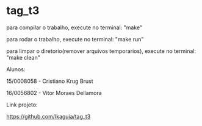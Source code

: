 # tag_t3

para compilar o trabalho, execute no terminal: "make"

para rodar o trabalho, execute no terminal: "make run"

para limpar o diretorio(remover arquivos temporarios), execute no terminal: "make clean"


Alunos:

15/0008058 - Cristiano Krug Brust

16/0056802 - Vitor Moraes Dellamora


Link projeto:

https://github.com/Ikaguia/tag_t3